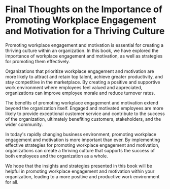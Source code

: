 Final Thoughts on the Importance of Promoting Workplace Engagement and Motivation for a Thriving Culture
====================================================================================================================

Promoting workplace engagement and motivation is essential for creating a thriving culture within an organization. In this book, we have explored the importance of workplace engagement and motivation, as well as strategies for promoting them effectively.

Organizations that prioritize workplace engagement and motivation are more likely to attract and retain top talent, achieve greater productivity, and stay competitive in the marketplace. By creating a positive and supportive work environment where employees feel valued and appreciated, organizations can improve employee morale and reduce turnover rates.

The benefits of promoting workplace engagement and motivation extend beyond the organization itself. Engaged and motivated employees are more likely to provide exceptional customer service and contribute to the success of the organization, ultimately benefiting customers, stakeholders, and the wider community.

In today's rapidly changing business environment, promoting workplace engagement and motivation is more important than ever. By implementing effective strategies for promoting workplace engagement and motivation, organizations can create a thriving culture that supports the success of both employees and the organization as a whole.

We hope that the insights and strategies presented in this book will be helpful in promoting workplace engagement and motivation within your organization, leading to a more positive and productive work environment for all.
